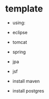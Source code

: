 # template

* using:
 * eclipse
 * tomcat
 * spring
 * jpa
 * jsf

* install maven
* install postgres

